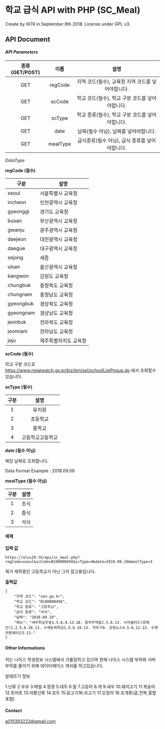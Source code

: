 # **학교 급식 API with PHP (SC_Meal)**

Create by lill74 in September 8th 2018. License under GPL v3.

## API Document

#### *API Parameters*

| 종류(GET/POST) |   이름   |                       설명                        |
| :------------: | :------: | :-----------------------------------------------: |
|      GET       | regCode  | 지역 코드(필수), 교육청 지역 코드를 넣어야합니다. |
|      GET       |  scCode  |  학교 코드(필수), 학교 구분 코드를 넣어야합니다.  |
|      GET       |  scType  |  학교 종류(필수), 학교 구분 코드를 넣어야합니다.  |
|      GET       |   date   |       날짜(필수 아님), 날짜를 넣어야합니다.       |
|      GET       | mealType |  급식종류(필수 아님), 급식 종류를 넣어야합니다.   |



*DataType*

**regCode (필수)**

| 구분      | 설명                  |
| --------- | --------------------- |
| seoul     | 서울특별시 교육청     |
| incheon   | 인천광역시 교육청     |
| gyeonggi  | 경기도 교육청         |
| busan     | 부산광역시 교육청     |
| gwanju    | 광주광역시 교육청     |
| daejeon   | 대전광역시 교육청     |
| daegue    | 대구광역시 교육청     |
| sejong    | 세종                  |
| ulsan     | 울산광역시 교육청     |
| kangwon   | 강원도 교육청         |
| chungbuk  | 충청북도 교육청       |
| chungnam  | 충청남도 교육청       |
| gyeongbuk | 경상북도 교육청       |
| gyeongnam | 경상남도 교육청       |
| jeonbuk   | 전라북도 교육청       |
| jeonnam   | 전라남도 교육청       |
| jeju      | 제주특별자치도 교육청 |



**scCode (필수)**

학교 구분 코드로 https://www.meatwatch.go.kr/biz/bm/sel/schoolListPopup.do 에서 조회할수 있습니다.



**scType (필수)**

| 구분 |       설명       |
| :--: | :--------------: |
|  1   |      유치원      |
|  2   |     초등학교     |
|  3   |      중학교      |
|  4   | 고등학교고등학교 |



**date (필수 아님)**

해당 날짜로 조회합니다.

Data Format Example : 2018.09.09



**mealType (필수 아님)**

| 구분 | 설명 |
| :--: | :--: |
|  1   | 조식 |
|  2   | 중식 |
|  3   | 석식 |



#### 예제

**입력 값**

```
https://alus20.tk/api/sc_meal.php?regCode=seoul&scCode=B100000456&scType=4&date=2018.09.10&mealType=3
```

제가 재학중인 고등학교가 아닌 그저 참고용입니다.



**출력값**

```
{
    "지역 코드": "sen.go.kr",
    "학교 코드": "B100000456",
    "학교 종류": "고등학교",
    "급식 종류": "석식",
    "날짜": "2018.09.10",
    "메뉴": "새우튀김우동1.5.6.9.13.18. 참치주먹밥1.5.6.13. 시저샐러드(로메인)1.2.5.6.10.13. 수제돈육튀김1.5.6.10.13. 깍두기9. 강정소스4.5.6.12.13. 수제자몽에이드5.13."
}
```



#### Other Informations

저는 나이스 학생정보 시스템에서 크롤링하고 있으며 현재 나이스 시스템 부하와 서버 부하를 줄이기 위해 데이터베이스 캐쉬를 하고있습니다.



알레르기 정보

1.난류 2.우유 3.메밀 4.땅콩 5.대두 6.밀 7.고등어 8.게 9.새우 10.돼지고기 11.복숭아 12.토마토 13.아황산류 14.호두 15.닭고기16.쇠고기 17.오징어 18.조개류(굴,전복,홍합 포함)



#### Contact

a010393223@gmail.com
